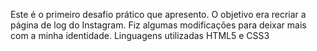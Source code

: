 Este é o primeiro  desafio prático que apresento.
O objetivo era  recriar a página de log do Instagram.
Fiz algumas modificações para deixar mais com a minha identidade.
Linguagens utilizadas HTML5  e CSS3 